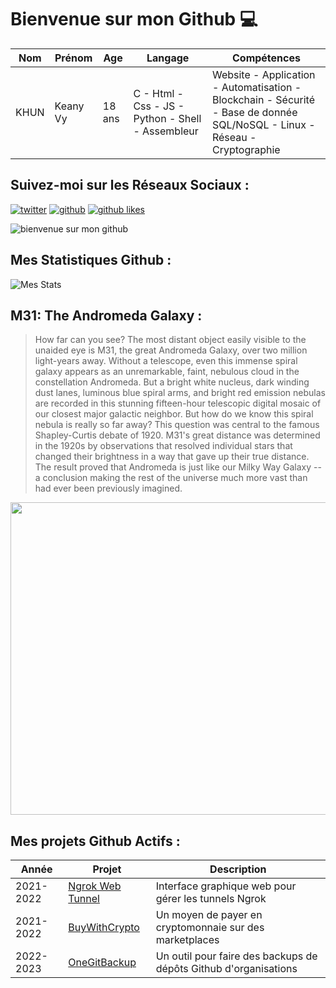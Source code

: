 # Bienvenue sur mon Github 💻
| Nom | Prénom | Age | Langage | Compétences |
|---  |---     |---  |---      |---
| KHUN | Keany Vy | 18 ans | C - Html - Css - JS - Python - Shell - Assembleur | Website - Application - Automatisation - Blockchain - Sécurité - Base de donnée SQL/NoSQL - Linux - Réseau - Cryptographie |

## Suivez-moi sur les Réseaux Sociaux :
[![twitter](https://img.shields.io/twitter/follow/thisiskeanyvy?style=social)](https://twitter.com/thisiskeanyvy)
[![github](https://img.shields.io/github/followers/thisiskeanyvy?style=social)](https://github.com/thisiskeanyvy?tab=followers)
[![github likes](https://img.shields.io/github/stars/thisiskeanyvy?style=social)](https://github.com/thisiskeanyvy)

![bienvenue sur mon github](https://thisiskeanyvy-hosting.pages.dev/banner.gif)

## Mes Statistiques Github :
![Mes Stats](https://github-readme-stats.vercel.app/api?username=thisiskeanyvy&show_icons=true&theme=radical)

## M31: The Andromeda Galaxy :

> How far can you see? The most distant object easily visible to the unaided eye is M31, the great Andromeda Galaxy, over two million light-years away.  Without a telescope, even this immense spiral galaxy appears as an unremarkable, faint, nebulous cloud in the constellation Andromeda.  But a bright white nucleus, dark winding dust lanes, luminous blue spiral arms, and bright red emission nebulas are recorded in this stunning fifteen-hour telescopic digital mosaic of our closest major galactic neighbor.  But how do we know this spiral nebula is really so far away? This question was central to the famous Shapley-Curtis debate of 1920.  M31's great distance was determined in the 1920s by observations that resolved individual stars that changed their brightness in a way that gave up their true distance. The result proved that Andromeda is just like our Milky Way Galaxy -- a conclusion making the rest of the universe much more vast than had ever been previously imagined.

<img src='https://apod.nasa.gov/apod/image/2303/M31_Alharbi_960.jpg' width="800" height="500"/>

## Mes projets Github Actifs :
| Année | Projet | Description |
|---   |---     |---          |
| 2021-2022 | [Ngrok Web Tunnel](https://github.com/thisiskeanyvy/ngrok-web-manager) | Interface graphique web pour gérer les tunnels Ngrok |
| 2021-2022 | [BuyWithCrypto](https://github.com/BuyWithCrypto) | Un moyen de payer en cryptomonnaie sur des marketplaces |
| 2022-2023 | [OneGitBackup](https://github.com/BuyWithCrypto/OneGitBackup) | Un outil pour faire des backups de dépôts Github d'organisations |
